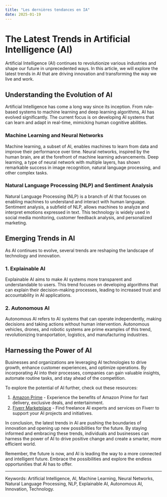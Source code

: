 ```yaml
---
title: "Les dernières tendances en IA"
date: 2025-01-19
---
```


# The Latest Trends in Artificial Intelligence (AI)

Artificial Intelligence (AI) continues to revolutionize various industries and shape our future in unprecedented ways. In this article, we will explore the latest trends in AI that are driving innovation and transforming the way we live and work.

## Understanding the Evolution of AI

Artificial Intelligence has come a long way since its inception. From rule-based systems to machine learning and deep learning algorithms, AI has evolved significantly. The current focus is on developing AI systems that can learn and adapt in real-time, mimicking human cognitive abilities.

### Machine Learning and Neural Networks

Machine learning, a subset of AI, enables machines to learn from data and improve their performance over time. Neural networks, inspired by the human brain, are at the forefront of machine learning advancements. Deep learning, a type of neural network with multiple layers, has shown remarkable success in image recognition, natural language processing, and other complex tasks.

### Natural Language Processing (NLP) and Sentiment Analysis

Natural Language Processing (NLP) is a branch of AI that focuses on enabling machines to understand and interact with human language. Sentiment analysis, a subfield of NLP, allows machines to analyze and interpret emotions expressed in text. This technology is widely used in social media monitoring, customer feedback analysis, and personalized marketing.

## Emerging Trends in AI

As AI continues to evolve, several trends are reshaping the landscape of technology and innovation.

### 1. Explainable AI

Explainable AI aims to make AI systems more transparent and understandable to users. This trend focuses on developing algorithms that can explain their decision-making processes, leading to increased trust and accountability in AI applications.

### 2. Autonomous AI

Autonomous AI refers to AI systems that can operate independently, making decisions and taking actions without human intervention. Autonomous vehicles, drones, and robotic systems are prime examples of this trend, revolutionizing transportation, logistics, and manufacturing industries.

## Harnessing the Power of AI

Businesses and organizations are leveraging AI technologies to drive growth, enhance customer experiences, and optimize operations. By incorporating AI into their processes, companies can gain valuable insights, automate routine tasks, and stay ahead of the competition.

To explore the potential of AI further, check out these resources:

1. [Amazon Prime](https://www.amazon.fr/amazonprime?_encoding=UTF8&primeCampaignId=prime_assoc_ft&tag=zenzen0d-21France) - Experience the benefits of Amazon Prime for fast delivery, exclusive deals, and entertainment.
2. [Fiverr Marketplace](https://go.fiverr.com/visit/?bta=1071918&brand=fiverrmarketplace) - Find freelance AI experts and services on Fiverr to support your AI projects and initiatives.

In conclusion, the latest trends in AI are pushing the boundaries of innovation and opening up new possibilities for the future. By staying informed and embracing these trends, individuals and businesses can harness the power of AI to drive positive change and create a smarter, more efficient world.

Remember, the future is now, and AI is leading the way to a more connected and intelligent future. Embrace the possibilities and explore the endless opportunities that AI has to offer.

---
Keywords: Artificial Intelligence, AI, Machine Learning, Neural Networks, Natural Language Processing, NLP, Explainable AI, Autonomous AI, Innovation, Technology.